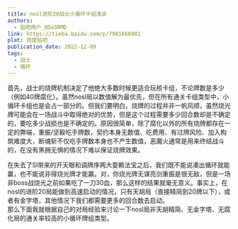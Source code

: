 ```yaml
---
title: nosl进阶20战士小循环卡组浅谈
authors:
  - 贴吧用户_0Da3RMD
link: https://tieba.baidu.com/p/7981668881
plat: 百度贴吧
publication_date: 2022-12-09
tags:
  - 战士
  - 循环
---
```

首先，战士的烧牌机制决定了他绝大多数时候更适合玩核卡组，不论牌数是多少（例如40牌腐化）。虽然nosl局以数值解为最优先，但在所有通关卡组类型中，小循环卡组也是会占一部分的。但我们要明白，烧牌的过程并非一帆风顺，虽然烧光牌可能会在一场战斗中取得绝对的优势，但是这个过程需要多少回合数却是不确定的，要吃多少战损也是不确定的。原因很简单，除了腐化以外的所有烧牌都存在一定的弊端，重振/坚毅吃手牌数，契约本身无数值、吃费用、有过牌风险、加入构筑难度大，断魂斩不仅吃手牌数本身也不产生数值，恶魔火通常是用来终结战斗的，在没有黑拥无惧的情况下难以保证烧牌效果。

在失去了Sl带来的开天眼和调牌序两大耍赖法宝之后，我们既不能说凑出循环就能赢，也不能说非得烧光牌才能赢。对，你烧光牌无谋亮剑重振是很无敌，但是一场非boss战烧光之前如果吃了一刀30血，那么这样的结果就毫无意义。事实上，在nosl的进阶20局能做到高速启动的情况，只有天胡局（直接精简到20牌以下），或者有金字塔，其他情况下我们都需要更多的回合数去启动。  
那么下面我就根据自己的对局经验来讨论一下nosl局非天胡精简、无金字塔、无腐化局的通关率较高的小循环牌组类型。

